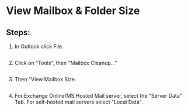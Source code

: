 # View Mailbox & Folder Size

## Steps:

1. In Outlook click File.

![]()

2. Click on "Tools", then "Mailbox Cleanup…"

![]()

3. Then "View Mailbox Size.

![]()

4. For Exchange Online/MS Hosted Mail server, select the "Server Data" Tab. For self-hosted mail servers select "Local Data".

![]()

